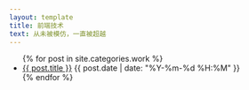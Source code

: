 ```yaml
---
layout: template
title: 前端技术
text: 从未被模仿，一直被超越
---
```

<ul>
	{% for post in site.categories.work %}
	<li>
	<a href="{{ site.baseurl }}{{ post.url }}">{{ post.title }}</a>
	<span>{{ post.date | date: "%Y-%m-%d %H:%M" }}</span>
	</li>
	{% endfor %}
</ul>